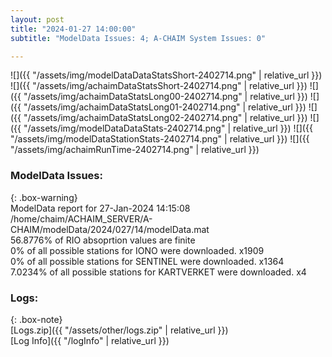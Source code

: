 ```yaml
---
layout: post
title: "2024-01-27 14:00:00"
subtitle: "ModelData Issues: 4; A-CHAIM System Issues: 0"

---
```


![]({{ "/assets/img/modelDataDataStatsShort-2402714.png" | relative_url }})
![]({{ "/assets/img/achaimDataStatsShort-2402714.png" | relative_url }})
![]({{ "/assets/img/achaimDataStatsLong00-2402714.png" | relative_url }})
![]({{ "/assets/img/achaimDataStatsLong01-2402714.png" | relative_url }})
![]({{ "/assets/img/achaimDataStatsLong02-2402714.png" | relative_url }})
![]({{ "/assets/img/modelDataDataStats-2402714.png" | relative_url }})
![]({{ "/assets/img/modelDataStationStats-2402714.png" | relative_url }})
![]({{ "/assets/img/achaimRunTime-2402714.png" | relative_url }})


### ModelData Issues:  
  
{: .box-warning}  
 ModelData report for 27-Jan-2024 14:15:08   
 /home/chaim/ACHAIM_SERVER/A-CHAIM/modelData/2024/027/14/modelData.mat   
 56.8776% of RIO absoprtion values are finite   
 0% of all possible stations for IONO were downloaded. x1909   
 0% of all possible stations for SENTINEL were downloaded. x1364   
 7.0234% of all possible stations for KARTVERKET were downloaded. x4   
  


### Logs:  
  
{: .box-note}  
[Logs.zip]({{ "/assets/other/logs.zip" | relative_url }})  
[Log Info]({{ "/logInfo" | relative_url }})  
